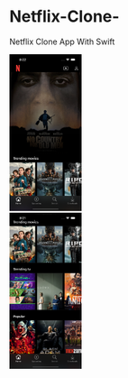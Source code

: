 # Netflix-Clone-
Netflix Clone App With Swift




<div class="row">
  <div class="column">
    <img src="https://github.com/ElifYu/Netflix-Clone-/blob/main/Netflix%20Clone/Assets.xcassets/image2.imageset/image2.png" width="128"/>
  </div>
  <div class="column">
    <img src="https://github.com/ElifYu/Netflix-Clone-/blob/main/Netflix%20Clone/Assets.xcassets/image3.imageset/image3.png" width="128"/>

  </div>
</div>
